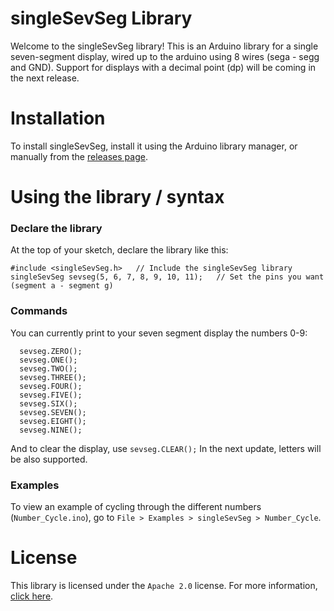 # singleSevSeg Library
Welcome to the singleSevSeg library! This is an Arduino library for a single seven-segment display, wired up to the arduino using 8 wires (sega - segg and GND). Support for displays with a decimal point (dp) will be coming in the next release.

# Installation
To install singleSevSeg, install it using the Arduino library manager, or manually from the [releases page](https://github.com/Blake-Tourneur/singleSevSeg/releases).

# Using the library / syntax
### Declare the library
At the top of your sketch, declare the library like this:
```
#include <singleSevSeg.h>   // Include the singleSevSeg library
singleSevSeg sevseg(5, 6, 7, 8, 9, 10, 11);   // Set the pins you want (segment a - segment g)
```

### Commands
You can currently print to your seven segment display the numbers 0-9:
```
  sevseg.ZERO();
  sevseg.ONE();
  sevseg.TWO();
  sevseg.THREE();
  sevseg.FOUR();
  sevseg.FIVE();
  sevseg.SIX();
  sevseg.SEVEN();
  sevseg.EIGHT();
  sevseg.NINE();
  ```
And to clear the display, use `sevseg.CLEAR();`
In the next update, letters will be also supported.

### Examples
To view an example of cycling through the different numbers (`Number_Cycle.ino`), go to `File > Examples > singleSevSeg > Number_Cycle`.

# License
This library is licensed under the `Apache 2.0` license. For more information, [click here](https://www.apache.org/licenses/LICENSE-2.0).

